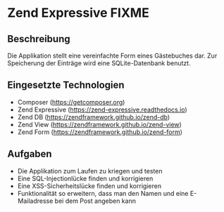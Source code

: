 # Zend Expressive FIXME

## Beschreibung

Die Applikation stellt eine vereinfachte Form eines Gästebuches dar. Zur Speicherung der Einträge wird eine SQLite-Datenbank benutzt.

## Eingesetzte Technologien

- Composer (https://getcomposer.org)
- Zend Expressive (https://zend-expressive.readthedocs.io)
- Zend DB (https://zendframework.github.io/zend-db)
- Zend View (https://zendframework.github.io/zend-view)
- Zend Form (https://zendframework.github.io/zend-form)

## Aufgaben

- Die Applikation zum Laufen zu kriegen und testen
- Eine SQL-Injectionlücke finden und korrigieren
- Eine XSS-Sicherheitslücke finden und korrigieren
- Funktionalität so erweitern, dass man den Namen und eine E-Mailadresse bei dem Post angeben kann